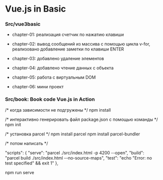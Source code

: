 # Vue.js in Basic

### Src/vue3basic

- chapter-01: реализация счетчик по нажатию клавиши

- chapter-02: вывод сообщений из массива с помощью цикла v-for, реализовано добавление заметки по клавиши ENTER

- chapter-03: добавлено удаление элементов

- chapter-04: добавлено чтение данных с объекта

- chapter-05: работа с виртуальным  DOM

- chapter-06: мини проект

### Src/book: Book code Vue.js in Action


/* когда зависимости не подгружены */
npm install 


/* интерактивно генерировать файл package.json с помощью команды */
npm init

/* установка parcel */
npm install parcel
npm install parcel-bundler

/* потом написать */

"scripts": {
    "serve": "parcel ./src/index.html -p 4200 --open",
    "build": "parcel build ./src/index.html --no-source-maps",
    "test": "echo \"Error: no test specified\" && exit 1"
  },

 npm run serve
